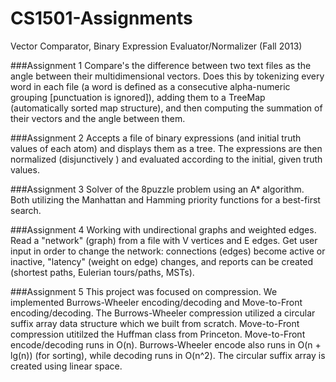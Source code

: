 CS1501-Assignments
==================

Vector Comparator, Binary Expression Evaluator/Normalizer (Fall 2013)

###Assignment 1
Compare's the difference between two text files as the angle between their multidimensional vectors. 
Does this by tokenizing every word in each file (a word is defined as a consecutive alpha-numeric grouping 
[punctuation is ignored]), adding them to a TreeMap (automatically sorted map structure), 
and then computing the summation of their vectors and the angle between them.

###Assignment 2
Accepts a file of binary expressions (and initial truth values of each atom) and displays them as a tree. 
The expressions are then normalized (disjunctively ) and evaluated according to the initial, given truth values. 

###Assignment 3
Solver of the 8puzzle problem using an A* algorithm. Both utilizing the Manhattan and Hamming priority functions for a best-first search.

###Assignment 4
Working with undirectional graphs and weighted edges. Read a "network" (graph) from a file with V vertices and E edges. Get user input in order to change the network: connections (edges) become active or inactive, "latency" (weight on edge) changes, and reports can be created (shortest paths, Eulerian tours/paths, MSTs).

###Assignment 5
This project was focused on compression. We implemented Burrows-Wheeler encoding/decoding and Move-to-Front encoding/decoding. The Burrows-Wheeler compression utilized a circular suffix array data structure which we built from scratch. Move-to-Front compression utitilzed the Huffman class from Princeton. Move-to-Front encode/decoding runs in O(n). Burrows-Wheeler encode also runs in O(n + lg(n)) (for sorting), while decoding runs in O(n^2). The circular suffix array is created using linear space. 
